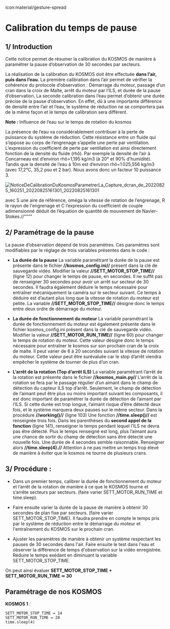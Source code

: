 icon:material/gesture-spread
# Calibration du temps de pause

## 1/ Introduction
Cette notice permet de résumer la calibration du KOSMOS de manière à paramétrer la pause d’observation de 30 secondes par secteurs. 

La réalisation de la calibration du KOSMOS doit être effectuée **dans l’air, puis dans l’eau.**
La première calibration dans l’air permet de vérifier la cohérence du protocole d’observation :
Démarrage du moteur, passage d’un cran dans la croix de Malte, arrêt du moteur par l’ILS, et durée de la pause d’observation.
La seconde calibration dans l’eau permet d’obtenir une durée précise de la pause d’observation. En effet, dû à une importante différence de densité entre l’air et l’eau, le système de réduction ne se comportera pas de la même façon et le temps de calibration sera différent.


**Note :** Influence de l’eau sur le temps de rotation du kosmos

La présence de l’eau va considérablement contribuer à la perte de puissance du système de réduction. Cette résistance entre un fluide qui s’oppose au corps de l’engrenage s’appelle une perte par ventilation. L’expression du coefficient de perte par ventilation est ainsi directement fonction de la densité du fluide (rhô).
Par exemple la densité de l’air à Concarneau est d’environ rhô=1,195 kg/m3 (à  20° et 90% d’humidité). Tandis que la densité de l’eau à 10m est d’environ rhô=1 025,556 kg/m3 (avec 17,2°C, 35,2 psu et 2 bar). Nous avons donc un facteur 10 puissance 3.

![NoticeDeCalibrationDuKosmosParametrerLa_Capture_dcran_de_20220825_160251_20220825161301_20220825161301](https://user-images.githubusercontent.com/107851441/186863103-32fa5c35-f159-4b01-b506-4a4165b7b9b4.jpg)

avec S une aire de référence, oméga la vitesse de rotation de l’engrenage, R le rayon de l'engrenage et C l’expression du coefficient de couple adimensionné déduit de l’équation de quantité de mouvement de Navier-Stokes.//""</center>""




## 2/ Paramétrage de la pause

La pause d’observation dépend de trois paramètres.
Ces paramètres sont modifiables par le réglage de trois variables présentes dans le code  :

 - **La durée de la pause**
La variable paramétrant la durée de la pause est présente dans le fichier **//kosmos_config.ini//** présent dans la clé de sauvegarde vidéo. 
Modifier la valeur **//SETT_MOTOR_STOP_TIME//** (ligne 12) pour changer le temps de pause, en secondes.
Il ne suffit pas de renseigner 30 secondes pour avoir un arrêt sur secteur de 30 secondes. Il faudra également déduire le temps nécessaire pour entraîner mécaniquement la caméra sur le secteur suivant. Ce temps à déduire est d’autant plus long que la vitesse de rotation du moteur est petite.
La variable **//SETT_MOTOR_STOP_TIME//** désigne donc le temps entre deux ordre de démarrage du moteur. 

 - **La durée de fonctionnement du moteur**
La variable paramétrant la durée de fonctionnement du moteur est également présente dans le fichier kosmos_config.ini présent dans la clé de sauvegarde vidéo. 
Modifier la valeur **//SETT_MOTOR_RUN_TIME//** (ligne 60) pour changer le temps de rotation du moteur.
Cette valeur désigne donc le temps nécessaire pour entraîner le kosmos sur son prochain cran de la croix de malte. Il peut varier de 6 à 20 secondes suivant la vitesse de rotation du moteur.
Cette valeur peut être surévaluée car le stop d’arrêt viendra empêcher le système de tourner de plus d’un cran.  

 - **L’arrêt de la rotation (Top d’arrêt ILS)**
La variable paramétrant l’arrêt de la rotation est présente dans le fichier **//kosmos_main.py//**
L’arrêt de la rotation se fera par le passage régulier d’un aimant dans le champ de détection du capteur ILS top d’arrêt.
Seulement, le champ de détection de l’aimant peut être plus ou moins important suivant les composants,  il est donc important de paramétrer la durée de détection de l’aimant par l’ILS. Si cette durée est trop longue, l’aimant risque d’être détecté deux fois, et le système marquera deux pauses sur le même secteur. 
Dans la procédure **//working()//** (ligne 103)
Une fonction **//time.sleep()//** est renseignée trois fois. 
Dans les parenthèses du **second appel de la fonction** (ligne 141), renseigner le temps pendant lequel l’ILS ne devra pas être détecté. Plus le temps renseigné est long, plus l’aimant aura une chance de sortir du champ de détection sans être détecté une nouvelle fois. Une durée de 4 secondes semble raisonnable. Renseigner alors **//time.sleep(4).//**
Attention à ne pas mettre un temps trop élevé de manière à éviter que le kosmos ne tourne de plusieurs crans.  



## 3/ Procédure :

 - Dans un premier temps, calibrer la durée de fonctionnement du moteur et l’arrêt de la rotation de manière à ce que le KOSMOS tourne et s’arrête secteurs par secteurs. (faire varier SETT_MOTOR_RUN_TIME et time.sleep).

 - Faire ensuite varier la durée de la pause de manière à obtenir 30 secondes de plan fixe par secteurs. (faire varier SETT_MOTOR_STOP_TIME). Il faudra prendre en compte le temps pris par le système de réduction entre le démarrage du moteur et l'entraînement du KOSMOS sur le prochain cran.

 - Ajuster les paramètres de manière à obtenir un système respectant les pauses de 30 secondes dans l'air. Faire ensuite le test dans l'eau et observer la différence de temps d'observation sur la vidéo enregistrée. Réduire le temps exédant en diminuant la variable SETT_MOTOR_STOP_TIME. 

On peut ainsi évaluer **SETT_MOTOR_STOP_TIME + SETT_MOTOR_RUN_TIME ≃ 30**



## Paramétrage de nos KOSMOS

**KOSMOS 1** :
``` 
SETT_MOTOR_STOP_TIME = 14
SETT_MOTOR_RUN_TIME = 20
time.sleep(4)
```

